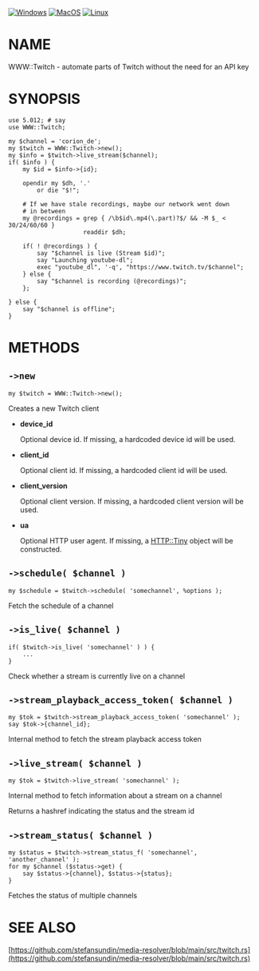 
[![Windows](https://github.com/Corion/WWW-Twitch/workflows/windows/badge.svg)](https://github.com/Corion/WWW-Twitch/actions?query=workflow%3Awindows)
[![MacOS](https://github.com/Corion/WWW-Twitch/workflows/macos/badge.svg)](https://github.com/Corion/WWW-Twitch/actions?query=workflow%3Amacos)
[![Linux](https://github.com/Corion/WWW-Twitch/workflows/linux/badge.svg)](https://github.com/Corion/WWW-Twitch/actions?query=workflow%3Alinux)

# NAME

WWW::Twitch - automate parts of Twitch without the need for an API key

# SYNOPSIS

    use 5.012; # say
    use WWW::Twitch;

    my $channel = 'corion_de';
    my $twitch = WWW::Twitch->new();
    my $info = $twitch->live_stream($channel);
    if( $info ) {
        my $id = $info->{id};

        opendir my $dh, '.'
            or die "$!";

        # If we have stale recordings, maybe our network went down
        # in between
        my @recordings = grep { /\b$id\.mp4(\.part)?$/ && -M $_ < 30/24/60/60 }
                         readdir $dh;

        if( ! @recordings ) {
            say "$channel is live (Stream $id)";
            say "Launching youtube-dl";
            exec "youtube_dl", '-q', "https://www.twitch.tv/$channel";
        } else {
            say "$channel is recording (@recordings)";
        };

    } else {
        say "$channel is offline";
    }

# METHODS

## `->new`

    my $twitch = WWW::Twitch->new();

Creates a new Twitch client

- **device\_id**

    Optional device id. If missing, a hardcoded
    device id will be used.

- **client\_id**

    Optional client id. If missing, a hardcoded
    client id will be used.

- **client\_version**

    Optional client version. If missing, a hardcoded
    client version will be used.

- **ua**

    Optional HTTP user agent. If missing, a [HTTP::Tiny](https://metacpan.org/pod/HTTP%3A%3ATiny)
    object will be constructed.

## `->schedule( $channel )`

    my $schedule = $twitch->schedule( 'somechannel', %options );

Fetch the schedule of a channel

## `->is_live( $channel )`

    if( $twitch->is_live( 'somechannel' ) ) {
        ...
    }

Check whether a stream is currently live on a channel

## `->stream_playback_access_token( $channel )`

    my $tok = $twitch->stream_playback_access_token( 'somechannel' );
    say $tok->{channel_id};

Internal method to fetch the stream playback access token

## `->live_stream( $channel )`

    my $tok = $twitch->live_stream( 'somechannel' );

Internal method to fetch information about a stream on a channel

Returns a hashref indicating the status and the stream id

## `->stream_status( $channel )`

    my $status = $twitch->stream_status_f( 'somechannel', 'another_channel' );
    for my $channel ($status->get) {
        say $status->{channel}, $status->{status};
    }

Fetches the status of multiple channels

# SEE ALSO

[https://github.com/stefansundin/media-resolver/blob/main/src/twitch.rs](https://github.com/stefansundin/media-resolver/blob/main/src/twitch.rs)
